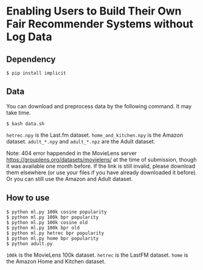 # Enabling Users to Build Their Own Fair Recommender Systems without Log Data

## Dependency

```
$ pip install implicit
```

## Data

You can download and preprocess data by the following command. It may take time.
```
$ bash data.sh
```

`hetrec.npy` is the Last.fm dataset. `home_and_kitchen.npy` is the Amazon dataset. `adult_*.npy` and `adult_*.npz` are the Adult dataset.

Note: 404 error happended in the MovieLens server https://grouplens.org/datasets/movielens/ at the time of submission, though it was available one month before. If the link is still invalid, please download them elsewhere (or use your files if you have already downloaded it before). Or you can still use the Amazon and Adult dataset.


## How to use

```
$ python ml.py 100k cosine popularity 
$ python ml.py 100k bpr popularity 
$ python ml.py 100k cosine old
$ python ml.py 100k bpr old
$ python ml.py hetrec bpr popularity
$ python ml.py home bpr popularity
$ python adult.py
```

`100k` is the MovieLens 100k dataset. `hetrec` is the LastFM dataset. `home` is the Amazon Home and Kitchen dataset.

